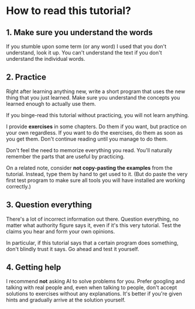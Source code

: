 # How to read this tutorial?

## 1. Make sure you understand the words

If you stumble upon some term (or any word) I used that you don't understand,
look it up. You can't understand the text if you don't understand the individual
words.

## 2. Practice

Right after learning anything new, write a short program that uses the new thing
that you just learned. Make sure you understand the concepts you learned enough
to actually use them.

If you binge-read this tutorial without practicing, you will not learn anything.

I provide **exercises** in some chapters. Do them if you want, but practice on
your own regardless. If you want to do the exercises, do them as soon as you get
them. Don't continue reading until you manage to do them.

Don't feel the need to memorize everything you read. You'll naturally remember
the parts that are useful by practicing.

On a related note, consider **not copy-pasting the examples** from the tutorial.
Instead, type them by hand to get used to it. (But do paste the very first test
program to make sure all tools you will have installed are working correctly.)

## 3. Question everything

There's a lot of incorrect information out there. Question everything, no matter
what authority figure says it, even if it's this very tutorial. Test the claims
you hear and form your own opinions.

In particular, if this tutorial says that a certain program does something,
don't blindly trust it says. Go ahead and test it yourself.

## 4. Getting help

I recommend **not** asking AI to solve problems for you. Prefer googling and
talking with real people and, even when talking to people, don't accept
solutions to exercises without any explanations. It's better if you're given
hints and gradually arrive at the solution yourself.
